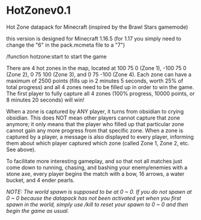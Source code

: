 # HotZonev0.1

Hot Zone datapack for Minecraft (inspired by the Brawl Stars gamemode)

this version is designed for Minecraft 1.16.5 (for 1.17 you simply need to change the "6" in the pack.mcmeta file to a "7")

/function hotzone:start to start the game

There are 4 hot zones in the map, located at 100 75 0 (Zone 1), -100 75 0 (Zone 2), 0 75 100 (Zone 3), and 0 75 -100 (Zone 4). Each zone can have a maximum of 2500 points (fills up in 2 minutes 5 seconds, worth 25% of total progress) and all 4 zones need to be filled up in order to win the game. The first player to fully capture all 4 zones (100% progress, 10000 points, or 8 minutes 20 seconds) will win!

When a zone is captured by ANY player, it turns from obsidian to crying obsidian. This does NOT mean other players cannot capture that zone anymore; it only means that the player who filled up that particular zone cannot gain any more progress from that specific zone. When a zone is captured by a player, a message is also displayed to every player, informing them about which player captured which zone (called Zone 1, Zone 2, etc. See above).

To facilitate more interesting gameplay, and so that not all matches just come down to running, chasing, and bashing your enemy/enemies with a stone axe, every player begins the match with a bow, 16 arrows, a water bucket, and 4 ender pearls.

*NOTE: The world spawn is supposed to be at 0 ~ 0. If you do not spawn at 0 ~ 0 because the datapack has not been activated yet when you first spawn in the world, simply use /kill to reset your spawn to 0 ~ 0 and then begin the game as usual.*
